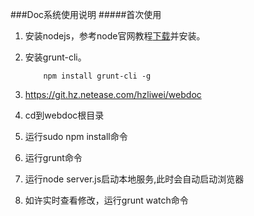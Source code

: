 ###Doc系统使用说明
#####首次使用
1.	安装nodejs，参考node官网教程[下载](https://nodejs.org/download/)并安装。
2.	安装grunt-cli。
	
	```
		npm install grunt-cli -g
	```
	
3.	https://git.hz.netease.com/hzliwei/webdoc
4.	cd到webdoc根目录
5.	运行sudo npm install命令
6.	运行grunt命令
7.	运行node server.js启动本地服务,此时会自动启动浏览器
8.	如许实时查看修改，运行grunt watch命令